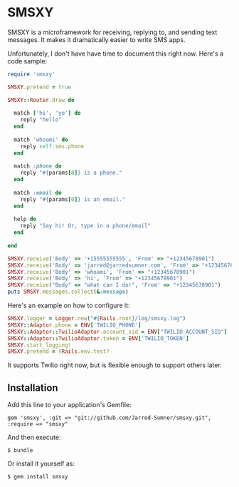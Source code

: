 # SMSXY

SMSXY is a microframework for receiving, replying to, and sending text messages. It makes it dramatically easier to write SMS apps. 

Unfortunately, I don't have have time to document this right now. Here's a code sample:

```ruby
require 'smsxy'

SMSXY.pretend = true

SMSXY::Router.draw do
    
  match ['hi', 'yo'] do
    reply "hello"
  end
  
  match 'whoami' do
    reply self.sms.phone
  end
  
  match :phone do
    reply "#{params[0]} is a phone."
  end
  
  match :email do
    reply "#{params[0]} is an email."
  end
  
  help do
    reply "Say hi! Or, type in a phone/email"
  end
    
end

SMSXY.receive('Body' => '+15555555555', 'From' => "+12345678901")
SMSXY.receive('Body' => 'jarred@jarredsumner.com', 'From' => "+12345678901")
SMSXY.receive('Body' => 'whoami', 'From' => "+12345678901")
SMSXY.receive('Body' => 'hi', 'From' => "+12345678901")
SMSXY.receive("Body" => "what can I do!", 'From' => "+12345678901")
puts SMSXY.messages.collect(&:message)

```

Here's an example on how to configure it:
```ruby
SMSXY.logger = Logger.new("#{Rails.root}/log/smsxy.log")
SMSXY::Adaptor.phone = ENV['TWILIO_PHONE']
SMSXY::Adaptor::TwilioAdaptor.account_sid = ENV["TWILIO_ACCOUNT_SID"]
SMSXY::Adaptor::TwilioAdaptor.token = ENV['TWILIO_TOKEN']
SMSXY.start_logging!
SMSXY.pretend = !Rails.env.test?
```

It supports Twilio right now, but is flexible enough to support others later.


## Installation

Add this line to your application's Gemfile:

    gem 'smsxy', :git => "git://github.com/Jarred-Sumner/smsxy.git", :require => "smsxy"

And then execute:

    $ bundle

Or install it yourself as:

    $ gem install smsxy
